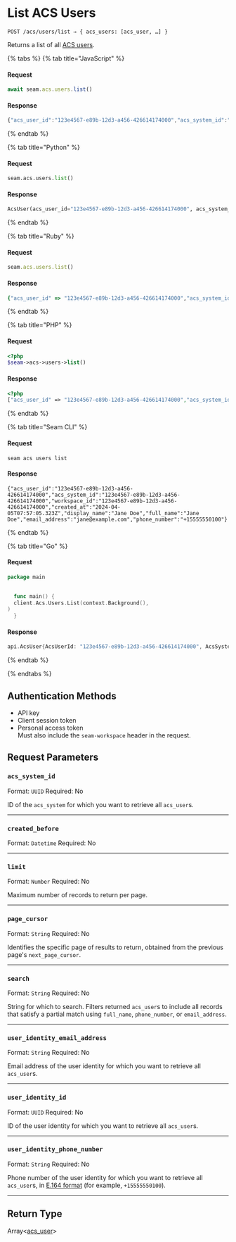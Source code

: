 # List ACS Users

```
POST /acs/users/list ⇒ { acs_users: [acs_user, …] }
```

Returns a list of all [ACS users](https://docs.seam.co/latest/capability-guides/access-systems/user-management).

{% tabs %}
{% tab title="JavaScript" %}
#### Request

```javascript
await seam.acs.users.list()
```

#### Response

```javascript
{"acs_user_id":"123e4567-e89b-12d3-a456-426614174000","acs_system_id":"123e4567-e89b-12d3-a456-426614174000","workspace_id":"123e4567-e89b-12d3-a456-426614174000","created_at":"2024-04-05T07:57:05.323Z","display_name":"Jane Doe","full_name":"Jane Doe","email_address":"jane@example.com","phone_number":"+15555550100"}
```
{% endtab %}

{% tab title="Python" %}
#### Request

```python
seam.acs.users.list()
```

#### Response

```python
AcsUser(acs_user_id="123e4567-e89b-12d3-a456-426614174000", acs_system_id="123e4567-e89b-12d3-a456-426614174000", workspace_id="123e4567-e89b-12d3-a456-426614174000", created_at="2024-04-05T07:57:05.323Z", display_name="Jane Doe", full_name="Jane Doe", email_address="jane@example.com", phone_number="+15555550100")
```
{% endtab %}

{% tab title="Ruby" %}
#### Request

```ruby
seam.acs.users.list()
```

#### Response

```ruby
{"acs_user_id" => "123e4567-e89b-12d3-a456-426614174000","acs_system_id" => "123e4567-e89b-12d3-a456-426614174000","workspace_id" => "123e4567-e89b-12d3-a456-426614174000","created_at" => "2024-04-05T07:57:05.323Z","display_name" => "Jane Doe","full_name" => "Jane Doe","email_address" => "jane@example.com","phone_number" => "+15555550100"}
```
{% endtab %}

{% tab title="PHP" %}
#### Request

```php
<?php
$seam->acs->users->list()
```

#### Response

```php
<?php
["acs_user_id" => "123e4567-e89b-12d3-a456-426614174000","acs_system_id" => "123e4567-e89b-12d3-a456-426614174000","workspace_id" => "123e4567-e89b-12d3-a456-426614174000","created_at" => "2024-04-05T07:57:05.323Z","display_name" => "Jane Doe","full_name" => "Jane Doe","email_address" => "jane@example.com","phone_number" => "+15555550100"]
```
{% endtab %}

{% tab title="Seam CLI" %}
#### Request

```seam_cli
seam acs users list 
```

#### Response

```seam_cli
{"acs_user_id":"123e4567-e89b-12d3-a456-426614174000","acs_system_id":"123e4567-e89b-12d3-a456-426614174000","workspace_id":"123e4567-e89b-12d3-a456-426614174000","created_at":"2024-04-05T07:57:05.323Z","display_name":"Jane Doe","full_name":"Jane Doe","email_address":"jane@example.com","phone_number":"+15555550100"}
```
{% endtab %}

{% tab title="Go" %}
#### Request

```go
package main
  

  func main() {
  client.Acs.Users.List(context.Background(),
)
  }
```

#### Response

```go
api.AcsUser{AcsUserId: "123e4567-e89b-12d3-a456-426614174000", AcsSystemId: "123e4567-e89b-12d3-a456-426614174000", WorkspaceId: "123e4567-e89b-12d3-a456-426614174000", CreatedAt: "2024-04-05T07:57:05.323Z", DisplayName: "Jane Doe", FullName: "Jane Doe", EmailAddress: "jane@example.com", PhoneNumber: "+15555550100"}
```
{% endtab %}

{% endtabs %}

## Authentication Methods

- API key
- Client session token
- Personal access token
  <br>Must also include the `seam-workspace` header in the request.

## Request Parameters

### `acs_system_id`

Format: `UUID`
Required: No

ID of the `acs_system` for which you want to retrieve all `acs_user`s.

***

### `created_before`

Format: `Datetime`
Required: No

***

### `limit`

Format: `Number`
Required: No

Maximum number of records to return per page.

***

### `page_cursor`

Format: `String`
Required: No

Identifies the specific page of results to return, obtained from the previous page's `next_page_cursor`.

***

### `search`

Format: `String`
Required: No

String for which to search. Filters returned `acs_user`s to include all records that satisfy a partial match using `full_name`, `phone_number`, or `email_address`.

***

### `user_identity_email_address`

Format: `String`
Required: No

Email address of the user identity for which you want to retrieve all `acs_user`s.

***

### `user_identity_id`

Format: `UUID`
Required: No

ID of the user identity for which you want to retrieve all `acs_user`s.

***

### `user_identity_phone_number`

Format: `String`
Required: No

Phone number of the user identity for which you want to retrieve all `acs_user`s, in [E.164 format](https://www.itu.int/rec/T-REC-E.164/en) (for example, `+15555550100`).

***

## Return Type

Array<[acs\_user](./)>
